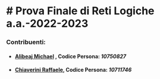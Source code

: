 # # Prova Finale di Reti Logiche   a.a.-2022-2023
### Contribuenti:
- ####  [Alibeaj Michael](https://github.com/MikeTech01 "Alibeaj Michael") , Codice Persona: *10750827*
- ####  [Chiaverini Raffaele](https://github.com/ChiaveriniRaffaele "Chiaverini Raffaele"),  Codice Persona: *10711746*
